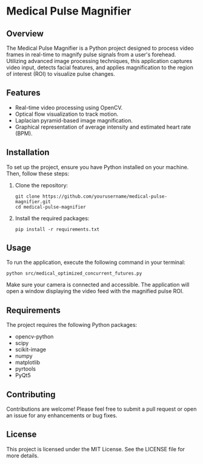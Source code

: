 # Medical Pulse Magnifier

## Overview
The Medical Pulse Magnifier is a Python project designed to process video frames in real-time to magnify pulse signals from a user's forehead. Utilizing advanced image processing techniques, this application captures video input, detects facial features, and applies magnification to the region of interest (ROI) to visualize pulse changes.

## Features
- Real-time video processing using OpenCV.
- Optical flow visualization to track motion.
- Laplacian pyramid-based image magnification.
- Graphical representation of average intensity and estimated heart rate (BPM).

## Installation
To set up the project, ensure you have Python installed on your machine. Then, follow these steps:

1. Clone the repository:
   ```
   git clone https://github.com/yourusername/medical-pulse-magnifier.git
   cd medical-pulse-magnifier
   ```

2. Install the required packages:
   ```
   pip install -r requirements.txt
   ```

## Usage
To run the application, execute the following command in your terminal:
```
python src/medical_optimized_concurrent_futures.py
```

Make sure your camera is connected and accessible. The application will open a window displaying the video feed with the magnified pulse ROI.

## Requirements
The project requires the following Python packages:
- opencv-python
- scipy
- scikit-image
- numpy
- matplotlib
- pyrtools
- PyQt5

## Contributing
Contributions are welcome! Please feel free to submit a pull request or open an issue for any enhancements or bug fixes.

## License
This project is licensed under the MIT License. See the LICENSE file for more details.